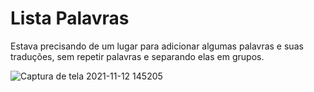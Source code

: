 
# Lista Palavras	

Estava precisando de um lugar para adicionar algumas palavras e suas traduções, sem repetir palavras e separando elas em grupos.


![Captura de tela 2021-11-12 145205](https://user-images.githubusercontent.com/88716893/141514890-d67c6452-8ac4-4ebf-a783-af9a58c2a14d.jpg)
